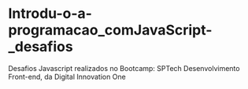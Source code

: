 # Introdu-o-a-programacao_comJavaScript-_desafios
Desafios Javascript realizados no Bootcamp: SPTech Desenvolvimento Front-end, da Digital Innovation One
